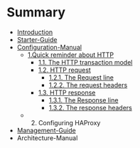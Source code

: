 # Summary

* [Introduction](README.md)
* [Starter-Guide](starter-guide.md)
* [Configuration-Manual](configuration-manual.md)
    * [1.Quick reminder about HTTP](1quick-reminder-about-http.md)
        * [1.1. The HTTP transaction model](11-the-http-transaction-model.md)
        * [1.2. HTTP request](12-http-request.md)
            * [1.2.1. The Request line](12-http-request.md)
            * [1.2.2. The request headers](12-http-request.md)
        * [1.3. HTTP response](13-http-response.md)
            * [1.3.1. The Response line](13-http-response.md)
            * [1.3.2. The response headers](13-http-response.md)
    * 2. Configuring HAProxy
* [Management-Guide](management-guide.md)
* Architecture-Manual

